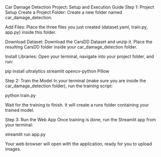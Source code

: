Car Damage Detection Project: Setup and Execution Guide
Step 1: Project Setup
Create a Project Folder: Create a new folder named car_damage_detection.

Add Files: Place the three files you just created (dataset.yaml, train.py, app.py) inside this folder.

Download Dataset: Download the CarsDD Dataset and unzip it. Place the resulting CarsDD folder inside your car_damage_detection folder.

Install Libraries: Open your terminal, navigate into your project folder, and run:

pip install ultralytics streamlit opencv-python Pillow

Step 2: Train the Model
In your terminal (make sure you are inside the car_damage_detection folder), run the training script:

python train.py

Wait for the training to finish. It will create a runs folder containing your trained model.

Step 3: Run the Web App
Once training is done, run the Streamlit app from your terminal:

streamlit run app.py

Your web browser will open with the application, ready for you to upload images.